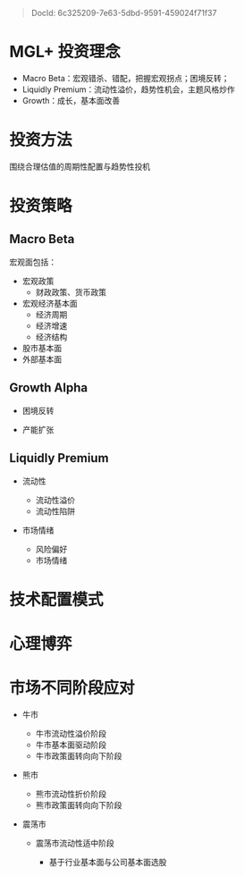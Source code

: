 > DocId: 6c325209-7e63-5dbd-9591-459024f71f37

# MGL+ 投资理念

- Macro Beta：宏观错杀、错配，把握宏观拐点；困境反转；
- Liquidly Premium：流动性溢价，趋势性机会，主题风格炒作
- Growth：成长，基本面改善

# 投资方法

围绕合理估值的周期性配置与趋势性投机

# 投资策略

## Macro Beta

宏观面包括：

- 宏观政策
  - 财政政策、货币政策
- 宏观经济基本面
  - 经济周期
  - 经济增速
  - 经济结构
- 股市基本面
- 外部基本面

## Growth Alpha

- 困境反转

- 产能扩张

## Liquidly Premium

- 流动性

  - 流动性溢价
  - 流动性陷阱

- 市场情绪
  - 风险偏好
  - 市场情绪

# 技术配置模式

# 心理博弈

# 市场不同阶段应对

- 牛市

  - 牛市流动性溢价阶段
  - 牛市基本面驱动阶段
  - 牛市政策面转向向下阶段

- 熊市

  - 熊市流动性折价阶段
  - 熊市政策面转向向下阶段

- 震荡市

  - 震荡市流动性适中阶段

    - 基于行业基本面与公司基本面选股

